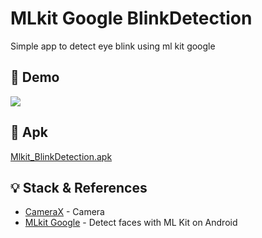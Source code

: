 # MLkit Google BlinkDetection

Simple app to detect eye blink using ml kit google

## :test_tube: Demo
![](https://github.com/edwinmacalopu/MLkit-Google-BlinkDetection/blob/main/demo.gif)

## :iphone: Apk
[Mlkit_BlinkDetection.apk](https://github.com/edwinmacalopu/MLkit-Google-BlinkDetection/releases/download/v1.0/MLkit_BlinkDetection.apk)

## :bulb: Stack & References
- [CameraX](https://developer.android.com/jetpack/androidx/releases/camera) - Camera
- [MLkit Google](https://developers.google.com/ml-kit/vision/face-detection/android) - Detect faces with ML Kit on Android
